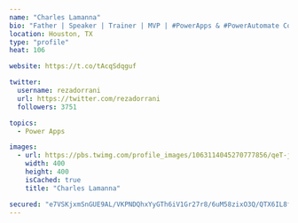 ```yaml
---
name: "Charles Lamanna"
bio: "Father | Speaker | Trainer | MVP | #PowerApps & #PowerAutomate Community Super User | YouTuber Right-pointing triangle http://youtube.com/c/rezadorrani | Learn - Share - Clockwise rightwards and leftwards open circle arrows"
location: Houston, TX
type: "profile"
heat: 106

website: https://t.co/tAcqSdqguf

twitter:
  username: rezadorrani
  url: https://twitter.com/rezadorrani
  followers: 3751

topics:
  - Power Apps

images:
  - url: https://pbs.twimg.com/profile_images/1063114045270777856/qeT-jpWr_400x400.jpg
    width: 400
    height: 400
    isCached: true
    title: "Charles Lamanna"

secured: "e7VSKjxmSnGUE9AL/VKPNDQhxYyGTh6iV1Gr27r8/6uM58zixO3Q/QTX6IL8fCIR+AuRHYHrn0n1UBrJW4DcJIb7JnOkyiigZBKOaVD5EQ28VJYCuZAW9sZ84m8iTRYNKbub1StR/cyj3C72zQT5oWzUIdsZxlJiLWf6YFMf4UqAN12vMHnwnFnNjzhiN0hSgrqL8lR+83wfTvsIf8eEFadMHDgAPIlkYSacgPZzb0KOdb91/LBmrznSnaCjzQCN3Vzd+ZBwaMX6+nBFyK4WJUtdFJsvS3J2f47qIAf65+3FeTbilAteCBumYr//oQTTyGQsHYcXOyj3CfAMUrvolc7RSgTzhrcjyk0sG7qaJmFyBcFHjQDidFD5JVoePlhOnMQmvsDL/1aJB/vi9T8s9tjls0y38u9TUKPz6SMh8AA=;VP14hST/wpZ3yPOTkauQWw=="
---
```



